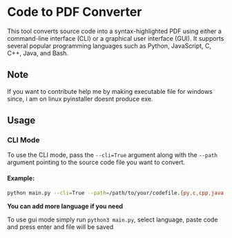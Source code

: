 # Code to PDF Converter

This tool converts source code into a syntax-highlighted PDF using either a command-line interface (CLI) or a graphical user interface (GUI). It supports several popular programming languages such as Python, JavaScript, C, C++, Java, and Bash.

## Note

If you want to contribute help me by making executable file for windows since, i am on linux pyinstaller doesnt produce exe.

## Usage

### CLI Mode

To use the CLI mode, pass the `--cli=True` argument along with the `--path` argument pointing to the source code file you want to convert.

#### Example:

```bash
python main.py --cli=True --path=/path/to/your/codefile.{py,c,cpp,java,sh,js}
```

**You can add more language if you need**

To use gui mode simply run `python3 main.py`, select language, paste code and press enter and file will be saved
